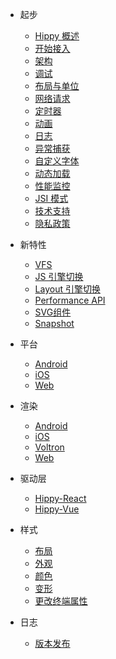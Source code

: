 * 起步
  * [Hippy 概述](/README?id=hippy-%e6%a6%82%e8%bf%b0)
  * [开始接入](guide/integration.md)
  * [架构](structure/introduction.md)
  * [调试](guide/debug.md)
  * [布局与单位](guide/layout.md)
  * [网络请求](guide/network-request.md)
  * [定时器](guide/timer.md)
  * [动画](guide/animation.md)
  * [日志](guide/console.md)
  * [异常捕获](guide/exception.md)
  * [自定义字体](guide/custom-font.md)
  * [动态加载](guide/dynamic-import.md)
  * [性能监控](guide/performance.md)
  * [JSI 模式](guide/jsi.md)
  * [技术支持](guide/support.md)
  * [隐私政策](guide/privacy.md)

* 新特性
  * [VFS](feature3.0/vfs.md)
  * [JS 引擎切换](feature3.0/js-engine.md)
  * [Layout 引擎切换](feature3.0/layout.md)
  * [Performance API](feature3.0/performance.md)
  * [SVG组件](feature3.0/svg.md)
  * [Snapshot](feature3.0/snapshot.md)

* 平台
  * [Android](android/integration.md)
  * [iOS](ios/integration.md)
  * [Web](web/integration.md)

* 渲染
  * [Android](android/integration.md)
  * [iOS](ios/integration.md)
  * [Voltron](voltron/integration.md)
  * [Web](web/integration.md)

* 驱动层
  * [Hippy-React](hippy-react/introduction.md)
  * [Hippy-Vue](hippy-vue/introduction.md)

* 样式
  * [布局](style/layout.md)
  * [外观](style/appearance.md)
  * [颜色](style/color.md)
  * [变形](style/transform.md)
  * [更改终端属性](style/setNativeProps.md)
  
* 日志
  * [版本发布](https://github.com/Tencent/Hippy/releases)
